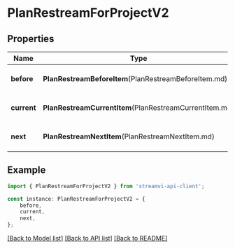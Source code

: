 # PlanRestreamForProjectV2


## Properties

Name | Type | Description | Notes
------------ | ------------- | ------------- | -------------
**before** | **PlanRestreamBeforeItem**(PlanRestreamBeforeItem.md) | Before tariff restream | [optional] [default to undefined]
**current** | **PlanRestreamCurrentItem**(PlanRestreamCurrentItem.md) | Current tariff restream | [default to undefined]
**next** | **PlanRestreamNextItem**(PlanRestreamNextItem.md) | Next tariff restream | [optional] [default to undefined]

## Example

```typescript
import { PlanRestreamForProjectV2 } from 'streamvi-api-client';

const instance: PlanRestreamForProjectV2 = {
    before,
    current,
    next,
};
```

[[Back to Model list]](../README.md#documentation-for-models) [[Back to API list]](../README.md#documentation-for-api-endpoints) [[Back to README]](../README.md)
